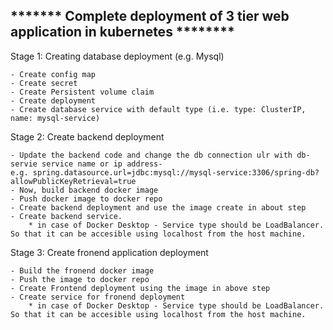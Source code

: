 ******* Complete deployment of 3 tier web application in kubernetes ********
--------------------------------------------------------
Stage 1: Creating database deployment (e.g. Mysql)

	- Create config map
	- Create secret
	- Create Persistent volume claim
	- Create deployment
	- Create database service with default type (i.e. type: ClusterIP, name: mysql-service)

Stage 2: Create backend deployment 

	- Update the backend code and change the db connection ulr with db-servie service name or ip address-
	e.g. spring.datasource.url=jdbc:mysql://mysql-service:3306/spring-db?allowPublicKeyRetrieval=true
	- Now, build backend docker image
	- Push docker image to docker repo
	- Create backend deployment and use the image create in about step
	- Create backend service.
		* in case of Docker Desktop - Service type should be LoadBalancer. So that it can be accesible using localhost from the host machine.
		
Stage 3: Create fronend application deployment

	- Build the fronend docker image
	- Push the image to docker repo
	- Create Frontend deployment using the image in above step
	- Create service for fronend deployment
		* in case of Docker Desktop - Service type should be LoadBalancer. So that it can be accesible using localhost from the host machine.